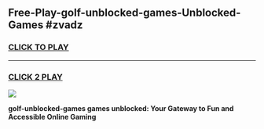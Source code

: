 
## Free-Play-golf-unblocked-games-Unblocked-Games #zvadz
<h3>
<a href="https://news.freeplayer.one?title=golf-unblocked-games&ref=8M">CLICK TO PLAY</a></h3>
<hr>

<h3>
<a href="https://news.freeplayer.one?title=golf-unblocked-games&ref=8M">CLICK 2 PLAY</a>
  
</h3>

<a href="https://news.freeplayer.one?title=golf-unblocked-games&ref=8M"><img src="https://clearcache.store/games.png"></a>


**golf-unblocked-games games unblocked: Your Gateway to Fun and Accessible Online Gaming**
